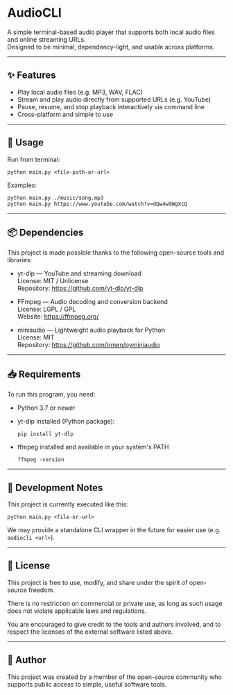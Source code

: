 # AudioCLI

A simple terminal-based audio player that supports both local audio files and online streaming URLs.  
Designed to be minimal, dependency-light, and usable across platforms.

---

## ✨ Features

- Play local audio files (e.g. MP3, WAV, FLAC)
- Stream and play audio directly from supported URLs (e.g. YouTube)
- Pause, resume, and stop playback interactively via command line
- Cross-platform and simple to use

---

## 🚀 Usage

Run from terminal:

    python main.py <file-path-or-url>

Examples:

    python main.py ./music/song.mp3
    python main.py https://www.youtube.com/watch?v=dQw4w9WgXcQ

---

## 📦 Dependencies

This project is made possible thanks to the following open-source tools and libraries:

- yt-dlp — YouTube and streaming download  
  License: MIT / Unlicense  
  Repository: https://github.com/yt-dlp/yt-dlp

- FFmpeg — Audio decoding and conversion backend  
  License: LGPL / GPL  
  Website: https://ffmpeg.org/

- miniaudio — Lightweight audio playback for Python  
  License: MIT  
  Repository: https://github.com/irmen/pyminiaudio

---

## 📥 Requirements

To run this program, you need:

- Python 3.7 or newer
- yt-dlp installed (Python package):
  
      pip install yt-dlp

- ffmpeg installed and available in your system's PATH
  
      ffmpeg -version

---

## 🔧 Development Notes

This project is currently executed like this:

    python main.py <file-or-url>

We may provide a standalone CLI wrapper in the future for easier use (e.g. `audiocli <url>`).

---

## 🪪 License

This project is free to use, modify, and share under the spirit of open-source freedom.

There is no restriction on commercial or private use, as long as such usage does not violate applicable laws and regulations.

You are encouraged to give credit to the tools and authors involved, and to respect the licenses of the external software listed above.

---

## 👤 Author

This project was created by a member of the open-source community who supports public access to simple, useful software tools.
